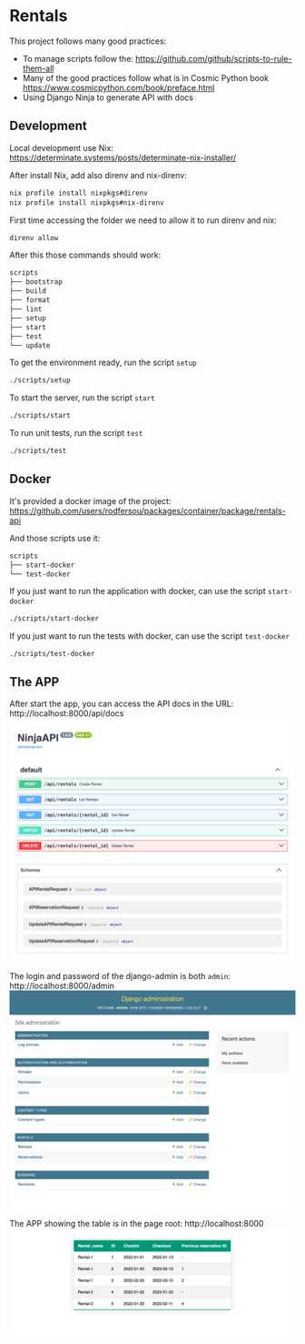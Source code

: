 # Rentals
This project follows many good practices:
* To manage scripts follow the: https://github.com/github/scripts-to-rule-them-all
* Many of the good practices follow what is in Cosmic Python book https://www.cosmicpython.com/book/preface.html
* Using Django Ninja to generate API with docs

## Development
Local development use Nix: https://determinate.systems/posts/determinate-nix-installer/

After install Nix, add also direnv and nix-direnv:

```bash
nix profile install nixpkgs#direnv
nix profile install nixpkgs#nix-direnv
```

First time accessing the folder we need to allow it to run direnv and nix:

```bash
direnv allow
```

After this those commands should work:

```
scripts
├── bootstrap
├── build
├── format
├── lint
├── setup
├── start
├── test
└── update
```

To get the environment ready, run the script `setup`

```bash
./scripts/setup
```

To start the server, run the script `start`

```bash
./scripts/start
```

To run unit tests, run the script `test`
```bash
./scripts/test
```


## Docker
It's provided a docker image of the project: https://github.com/users/rodfersou/packages/container/package/rentals-api

And those scripts use it:

```
scripts
├── start-docker
└── test-docker
```

If you just want to run the application with docker, can use the script `start-docker`

```bash
./scripts/start-docker
```


If you just want to run the tests with docker, can use the script `test-docker`

```bash
./scripts/test-docker
```

## The APP
After start the app, you can access the API docs in the URL: http://localhost:8000/api/docs
![API Docs](docs/api_docs.png)

The login and password of the django-admin is both `admin`: http://localhost:8000/admin
![Django Admin](docs/django_admin.png)

The APP showing the table is in the page root: http://localhost:8000
![Rentals APP](docs/rentals_app.png)
